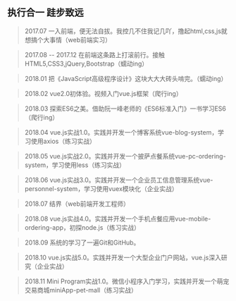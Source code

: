﻿## 执行合一   跬步致远

> 2017.07 一入前端，便无法自拔。我控几不住我记几吖，撸起html,css,js就想搞个大事情（web前端实习）

> 2017.08 -- 2017.12 在前端这条路上打滚前行。接触HTML5,CSS3,jQuery,Bootstrap（蠕动ing）

> 2018.01 把《JavaScript高级程序设计》这块大大大砖头啃完。（蠕动ing）

> 2018.02 vue2.0初体验。视频入门vue.js框架（爬行ing）

> 2018.03 探索ES6之美。借助阮一峰老师的《ES6标准入门》一书学习ES6（爬行ing）

> 2018.04 vue.js实战1.0。实践并开发一个博客系统vue-blog-system，学习使用axios（练习实战）

> 2018.05 vue.js实战2.0。实践并开发一个披萨点餐系统vue-pc-ordering-system，学习使用less（练习实战）

> 2018.06 vue.js实战3.0。实践并开发一个企业员工信息管理系统vue-personnel-system，学习使用vuex模块化（企业实战）

> 2018.07 结界（web前端开发工程师）

> 2018.08 vue.js实战4.0。实践并开发一个手机点餐应用vue-mobile-ordering-app，初探node.js（练习实战）

> 2018.09 系统的学习了一遍Git和GitHub。

> 2018.10 vue.js实战5.0。实践并开发一个大型企业门户网站，vue.js深入研究（企业实战）

> 2018.11 Mini Program实战1.0。微信小程序入门学习，实践并开发一个萌宠交易商城miniApp-pet-mall（练习实战）
